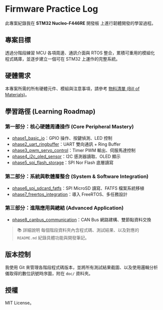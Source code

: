 # Firmware Practice Log

此專案紀錄我在 **STM32 Nucleo-F446RE** 開發板 上進行韌體開發的學習過程。

## 專案目標

透過分階段練習 MCU 各項周邊、通訊介面與 RTOS 整合，累積可重用的模組化程式碼庫，並逐步建立一個可在 STM32 上運作的完整系統。

## 硬體需求

本專案所需的所有硬體元件、模組與注意事項，請參考 [物料清單 (Bill of Materials)](./BOM.md)。

## 學習路徑 (Learning Roadmap)

### 第一部分：核心硬體周邊操作 (Core Peripheral Mastery)
- [phase1_basic_io](./phase1_basic_io/README.md)：GPIO 操作、按鍵偵測、LED 控制
- [phase2_uart_ringbuffer](./phase2_uart_ringbuffer/README.md)：UART 雙向通訊 + Ring Buffer
- [phase3_pwm_servo_control](./phase3_pwm_servo_control/README.md)：Timer PWM 輸出、伺服馬達控制
- [phase4_i2c_oled_sensor](./phase4_i2c_oled_sensor/README.md)：I2C 感測器讀取、OLED 顯示
- [phase5_spi_flash_storage](./phase5_spi_flash_storage/README.md)：SPI Nor Flash 底層讀寫

### 第二部分：系統與軟體層整合 (System & Software Integration)
- [phase6_spi_sdcard_fatfs](./phase6_spi_sdcard_fatfs/README.md)：SPI MicroSD 讀寫、FATFS 檔案系統移植
- [phase7_freertos_integration](./phase7_freertos_integration/README.md)：導入 FreeRTOS、多任務設計

### 第三部分：進階應用與總結 (Advanced Application)
- [phase8_canbus_communication](./phase8_canbus_communication/README.md)：CAN Bus 網路建構、雙節點資料交換

>📚 詳細說明
>每個階段資料夾內含程式碼、測試結果、以及對應的 `README.md` 紀錄具體功能與開發筆記。

## 版本控制

我使用 Git 來管理各階段程式碼版本，並將所有測試結果截圖、以及使用邏輯分析儀取得的數位訊號時序圖，附在 `doc/` 資料夾。

## 授權

MIT License。